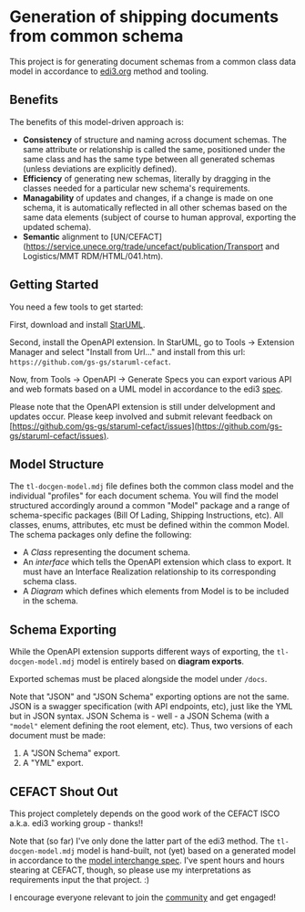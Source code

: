 # Generation of shipping documents from common schema
This project is for generating document schemas from a common class data model in accordance to [edi3.org](https://edi3.org) method and tooling. 

## Benefits
The benefits of this model-driven approach is: 

* **Consistency** of structure and naming across document schemas. The same attribute or relationship is called the same, positioned under the same class and has the same type between all generated schemas (unless deviations are explicitly defined).
* **Efficiency** of generating new schemas, literally by dragging in the classes needed for a particular new schema's requirements.
* **Managability** of updates and changes, if a change is made on one schema, it is automatically reflected in all other schemas based on the same data elements (subject of course to human approval, exporting the updated schema). 
* **Semantic** alignment to [UN/CEFACT](https://service.unece.org/trade/uncefact/publication/Transport and Logistics/MMT RDM/HTML/041.htm). 

## Getting Started
You need a few tools to get started: 

First, download and install [StarUML](http://staruml.io/). 

Second, install the OpenAPI extension. In StarUML, go to Tools -> Extension Manager and select "Install from Url..." and install from this url: `https://github.com/gs-gs/staruml-cefact`. 

Now, from Tools -> OpenAPI -> Generate Specs you can export various API and web formats based on a UML model in accordance to the edi3 [spec](https://edi3.org/specs/edi3-uml-profile/develop/).

Please note that the OpenAPI extension is still under delvelopment and updates occur. Please keep involved and submit relevant feedback on [https://github.com/gs-gs/staruml-cefact/issues](https://github.com/gs-gs/staruml-cefact/issues).

## Model Structure
The `tl-docgen-model.mdj` file defines both the common class model and the individual "profiles" for each document schema. You will find the model structured accordingly around a common "Model" package and a range of schema-specific packages (Bill Of Lading, Shipping Instructions, etc). All classes, enums, attributes, etc must be defined within the common Model. The schema packages only define the following: 

- A _Class_ representing the document schema.  
- An _interface_ which tells the OpenAPI extension which class to export. It must have an Interface Realization relationship to its corresponding schema class. 
- A _Diagram_ which defines which elements from Model is to be included in the schema. 

## Schema Exporting
While the OpenAPI extension supports different ways of exporting, the `tl-docgen-model.mdj` model is entirely based on **diagram exports**. 

Exported schemas must be placed alongside the model under `/docs`. 

Note that "JSON" and "JSON Schema" exporting options are not the same. JSON is a swagger specification (with API endpoints, etc), just like the YML but in JSON syntax. JSON Schema is - well - a JSON Schema (with a `"model"` element defining the root element, etc). Thus, two versions of each document must be made: 

1. A "JSON Schema" export. 
2. A "YML" export. 

## CEFACT Shout Out
This project completely depends on the good work of the CEFACT ISCO a.k.a. edi3 working group - thanks!! 

Note that (so far) I've only done the latter part of the edi3 method. The `tl-docgen-model.mdj` model is hand-built, not (yet) based on a generated model in accordance to the [model interchange spec](https://edi3.org/specs/edi3-model-interchange/develop/). I've spent hours and hours stearing at CEFACT, though, so please use my interpretations as requirements input the that project. :) 

I encourage everyone relevant to join the [community](https://edi3.org/community/) and get engaged! 
